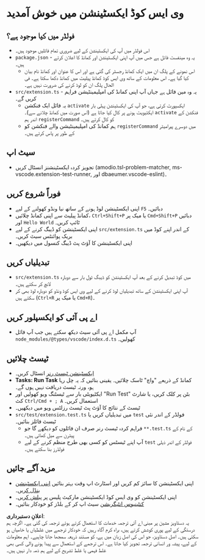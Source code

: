 # وی ایس کوڈ ایکسٹینشن میں خوش آمدید

## فولڈر میں کیا موجود ہے؟

* اس فولڈر میں آپ کی ایکسٹینشن کے لیے ضروری تمام فائلیں موجود ہیں۔
* `package.json` - یہ وہ مینفسٹ فائل ہے جس میں آپ اپنی ایکسٹینشن اور کمانڈ کا اعلان کرتے ہیں۔
  * اس نمونے کے پلگ ان میں ایک کمانڈ رجسٹر کی گئی ہے اور اس کا عنوان اور کمانڈ نام بیان کیا گیا ہے۔ اس معلومات کے ساتھ وی ایس کوڈ کمانڈ پیلیٹ میں کمانڈ دکھا سکتا ہے۔ فی الحال پلگ ان کو لوڈ کرنے کی ضرورت نہیں ہے۔
* `src/extension.ts` - یہ وہ مین فائل ہے جہاں آپ اپنی کمانڈ کی امپلیمینٹیشن فراہم کریں گے۔
  * یہ فائل ایک فنکشن `activate` ایکسپورٹ کرتی ہے، جو آپ کی ایکسٹینشن پہلی بار ایکٹیویٹ ہونے پر کال کیا جاتا ہے (اس صورت میں کمانڈ چلانے سے)۔ `activate` فنکشن کے اندر ہم `registerCommand` کو کال کرتے ہیں۔
  * ہم کمانڈ کی امپلیمینٹیشن والے فنکشن کو `registerCommand` میں دوسرے پیرامیٹر کے طور پر پاس کرتے ہیں۔

## سیٹ اپ

* تجویز کردہ ایکسٹینشنز انسٹال کریں (amodio.tsl-problem-matcher, ms-vscode.extension-test-runner, اور dbaeumer.vscode-eslint)۔

## فوراً شروع کریں

* اپنی ایکسٹینشن لوڈ ہونے کے ساتھ نیا ونڈو کھولنے کے لیے `F5` دبائیں۔
* کمانڈ پیلیٹ سے اپنی کمانڈ چلائیں، `Ctrl+Shift+P` یا میک پر `Cmd+Shift+P` دبائیں اور `Hello World` ٹائپ کریں۔
* اپنی ایکسٹینشن کو ڈیبگ کرنے کے لیے `src/extension.ts` کے اندر اپنے کوڈ میں بریک پوائنٹس سیٹ کریں۔
* اپنی ایکسٹینشن کا آؤٹ پٹ ڈیبگ کنسول میں دیکھیں۔

## تبدیلیاں کریں

* `src/extension.ts` میں کوڈ تبدیل کرنے کے بعد آپ ایکسٹینشن کو ڈیبگ ٹول بار سے دوبارہ لانچ کر سکتے ہیں۔
* آپ اپنی ایکسٹینشن کے ساتھ تبدیلیاں لوڈ کرنے کے لیے وی ایس کوڈ ونڈو کو دوبارہ لوڈ بھی کر سکتے ہیں (`Ctrl+R` یا میک پر `Cmd+R`)۔

## اے پی آئی کو ایکسپلور کریں

* آپ مکمل اے پی آئی سیٹ دیکھ سکتے ہیں جب آپ فائل `node_modules/@types/vscode/index.d.ts` کھولیں۔

## ٹیسٹ چلائیں

* [ایکسٹینشن ٹیسٹ رنر](https://marketplace.visualstudio.com/items?itemName=ms-vscode.extension-test-runner) انسٹال کریں۔
* **Tasks: Run Task** کمانڈ کے ذریعے "واچ" ٹاسک چلائیں۔ یقینی بنائیں کہ یہ چل رہا ہو، ورنہ ٹیسٹ دریافت نہیں ہوں گے۔
* ایکٹیویٹی بار سے ٹیسٹنگ ویو کھولیں اور "Run Test" بٹن پر کلک کریں، یا شارٹ کٹ `Ctrl/Cmd + ; A` استعمال کریں۔
* ٹیسٹ کے نتائج کا آؤٹ پٹ ٹیسٹ رزلٹس ویو میں دیکھیں۔
* `src/test/extension.test.ts` میں تبدیلیاں کریں یا `test` فولڈر کے اندر نئی ٹیسٹ فائلز بنائیں۔
  * فراہم کردہ ٹیسٹ رنر صرف ان فائلوں کو دیکھے گا جو `**.test.ts` کے نام کے پیٹرن سے میل کھاتی ہیں۔
  * آپ اپنے ٹیسٹس کو کسی بھی طرح منظم کرنے کے لیے `test` فولڈر کے اندر ذیلی فولڈرز بنا سکتے ہیں۔

## مزید آگے جائیں

* اپنی ایکسٹینشن کا سائز کم کریں اور اسٹارٹ اپ وقت بہتر بنائیں [اپنی ایکسٹینشن بنڈل کریں](https://code.visualstudio.com/api/working-with-extensions/bundling-extension?WT.mc_id=aiml-137032-kinfeylo)۔
* اپنی ایکسٹینشن کو وی ایس کوڈ ایکسٹینشن مارکیٹ پلیس پر [پبلش کریں](https://code.visualstudio.com/api/working-with-extensions/publishing-extension?WT.mc_id=aiml-137032-kinfeylo)۔
* [کنٹینیوس انٹیگریشن](https://code.visualstudio.com/api/working-with-extensions/continuous-integration?WT.mc_id=aiml-137032-kinfeylo) سیٹ اپ کر کے بلڈز کو خودکار بنائیں۔

**اعلانِ دستبرداری**:  
یہ دستاویز مشین پر مبنی اے آئی ترجمہ خدمات کا استعمال کرتے ہوئے ترجمہ کی گئی ہے۔ اگرچہ ہم درستگی کے لیے پوری کوشش کرتے ہیں، براہ کرم آگاہ رہیں کہ خودکار ترجمے میں غلطیاں یا خامیاں ہو سکتی ہیں۔ اصل دستاویز، جو اس کی اصل زبان میں ہے، کو مستند ذریعہ سمجھا جانا چاہیے۔ اہم معلومات کے لیے، پیشہ ور انسانی ترجمہ تجویز کیا جاتا ہے۔ اس ترجمے کے استعمال سے پیدا ہونے والی کسی بھی غلط فہمی یا غلط تشریح کے لیے ہم ذمہ دار نہیں ہیں۔